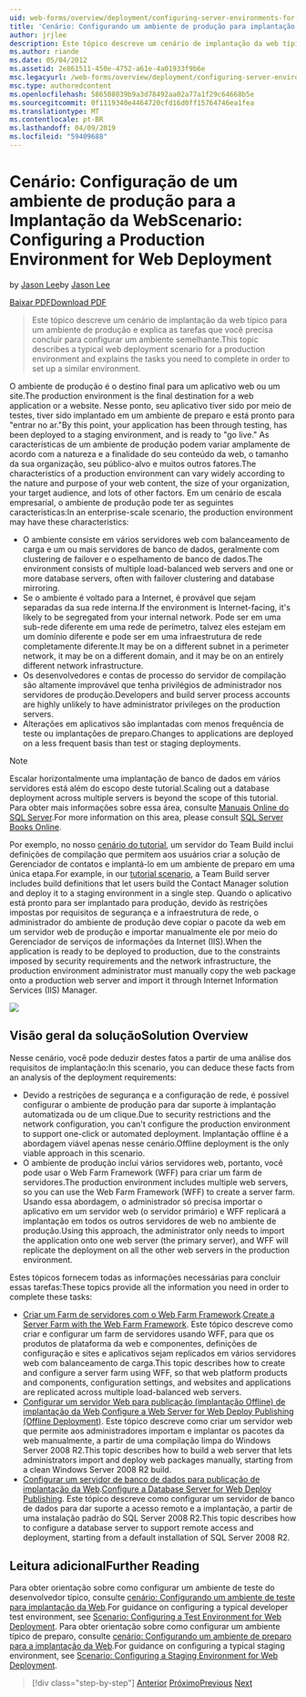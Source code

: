 ```yaml
---
uid: web-forms/overview/deployment/configuring-server-environments-for-web-deployment/scenario-configuring-a-production-environment-for-web-deployment
title: 'Cenário: Configurando um ambiente de produção para implantação da Web | Microsoft Docs'
author: jrjlee
description: Este tópico descreve um cenário de implantação da web típico para um ambiente de produção e explica as tarefas que você precisa concluir para configurar um semelhante...
ms.author: riande
ms.date: 05/04/2012
ms.assetid: 2e861511-450e-4752-a61e-4a01933f9b6e
msc.legacyurl: /web-forms/overview/deployment/configuring-server-environments-for-web-deployment/scenario-configuring-a-production-environment-for-web-deployment
msc.type: authoredcontent
ms.openlocfilehash: 586508039b9a3d78492aa02a77a1f29c64668b5e
ms.sourcegitcommit: 0f1119340e4464720cfd16d0ff15764746ea1fea
ms.translationtype: MT
ms.contentlocale: pt-BR
ms.lasthandoff: 04/09/2019
ms.locfileid: "59409688"
---
```

# <a name="scenario-configuring-a-production-environment-for-web-deployment"></a><span data-ttu-id="db94b-103">Cenário: Configuração de um ambiente de produção para a Implantação da Web</span><span class="sxs-lookup"><span data-stu-id="db94b-103">Scenario: Configuring a Production Environment for Web Deployment</span></span>

<span data-ttu-id="db94b-104">by [Jason Lee](https://github.com/jrjlee)</span><span class="sxs-lookup"><span data-stu-id="db94b-104">by [Jason Lee](https://github.com/jrjlee)</span></span>

[<span data-ttu-id="db94b-105">Baixar PDF</span><span class="sxs-lookup"><span data-stu-id="db94b-105">Download PDF</span></span>](https://msdnshared.blob.core.windows.net/media/MSDNBlogsFS/prod.evol.blogs.msdn.com/CommunityServer.Blogs.Components.WeblogFiles/00/00/00/63/56/8130.DeployingWebAppsInEnterpriseScenarios.pdf)

> <span data-ttu-id="db94b-106">Este tópico descreve um cenário de implantação da web típico para um ambiente de produção e explica as tarefas que você precisa concluir para configurar um ambiente semelhante.</span><span class="sxs-lookup"><span data-stu-id="db94b-106">This topic describes a typical web deployment scenario for a production environment and explains the tasks you need to complete in order to set up a similar environment.</span></span>


<span data-ttu-id="db94b-107">O ambiente de produção é o destino final para um aplicativo web ou um site.</span><span class="sxs-lookup"><span data-stu-id="db94b-107">The production environment is the final destination for a web application or a website.</span></span> <span data-ttu-id="db94b-108">Nesse ponto, seu aplicativo tiver sido por meio de testes, tiver sido implantado em um ambiente de preparo e está pronto para "entrar no ar."</span><span class="sxs-lookup"><span data-stu-id="db94b-108">By this point, your application has been through testing, has been deployed to a staging environment, and is ready to "go live."</span></span> <span data-ttu-id="db94b-109">As características de um ambiente de produção podem variar amplamente de acordo com a natureza e a finalidade do seu conteúdo da web, o tamanho da sua organização, seu público-alvo e muitos outros fatores.</span><span class="sxs-lookup"><span data-stu-id="db94b-109">The characteristics of a production environment can vary widely according to the nature and purpose of your web content, the size of your organization, your target audience, and lots of other factors.</span></span> <span data-ttu-id="db94b-110">Em um cenário de escala empresarial, o ambiente de produção pode ter as seguintes características:</span><span class="sxs-lookup"><span data-stu-id="db94b-110">In an enterprise-scale scenario, the production environment may have these characteristics:</span></span>

- <span data-ttu-id="db94b-111">O ambiente consiste em vários servidores web com balanceamento de carga e um ou mais servidores de banco de dados, geralmente com clustering de failover e o espelhamento de banco de dados.</span><span class="sxs-lookup"><span data-stu-id="db94b-111">The environment consists of multiple load-balanced web servers and one or more database servers, often with failover clustering and database mirroring.</span></span>
- <span data-ttu-id="db94b-112">Se o ambiente é voltado para a Internet, é provável que sejam separadas da sua rede interna.</span><span class="sxs-lookup"><span data-stu-id="db94b-112">If the environment is Internet-facing, it's likely to be segregated from your internal network.</span></span> <span data-ttu-id="db94b-113">Pode ser em uma sub-rede diferente em uma rede de perímetro, talvez eles estejam em um domínio diferente e pode ser em uma infraestrutura de rede completamente diferente.</span><span class="sxs-lookup"><span data-stu-id="db94b-113">It may be on a different subnet in a perimeter network, it may be on a different domain, and it may be on an entirely different network infrastructure.</span></span>
- <span data-ttu-id="db94b-114">Os desenvolvedores e contas de processo do servidor de compilação são altamente improvável que tenha privilégios de administrador nos servidores de produção.</span><span class="sxs-lookup"><span data-stu-id="db94b-114">Developers and build server process accounts are highly unlikely to have administrator privileges on the production servers.</span></span>
- <span data-ttu-id="db94b-115">Alterações em aplicativos são implantadas com menos frequência de teste ou implantações de preparo.</span><span class="sxs-lookup"><span data-stu-id="db94b-115">Changes to applications are deployed on a less frequent basis than test or staging deployments.</span></span>

> [!NOTE]
> <span data-ttu-id="db94b-116">Escalar horizontalmente uma implantação de banco de dados em vários servidores está além do escopo deste tutorial.</span><span class="sxs-lookup"><span data-stu-id="db94b-116">Scaling out a database deployment across multiple servers is beyond the scope of this tutorial.</span></span> <span data-ttu-id="db94b-117">Para obter mais informações sobre essa área, consulte [Manuais Online do SQL Server](https://technet.microsoft.com/library/ms130214.aspx).</span><span class="sxs-lookup"><span data-stu-id="db94b-117">For more information on this area, please consult [SQL Server Books Online](https://technet.microsoft.com/library/ms130214.aspx).</span></span>


<span data-ttu-id="db94b-118">Por exemplo, no nosso [cenário do tutorial](../deploying-web-applications-in-enterprise-scenarios/enterprise-web-deployment-scenario-overview.md), um servidor do Team Build inclui definições de compilação que permitem aos usuários criar a solução de Gerenciador de contatos e implantá-lo em um ambiente de preparo em uma única etapa.</span><span class="sxs-lookup"><span data-stu-id="db94b-118">For example, in our [tutorial scenario](../deploying-web-applications-in-enterprise-scenarios/enterprise-web-deployment-scenario-overview.md), a Team Build server includes build definitions that let users build the Contact Manager solution and deploy it to a staging environment in a single step.</span></span> <span data-ttu-id="db94b-119">Quando o aplicativo está pronto para ser implantado para produção, devido às restrições impostas por requisitos de segurança e a infraestrutura de rede, o administrador do ambiente de produção deve copiar o pacote da web em um servidor web de produção e importar manualmente ele por meio do Gerenciador de serviços de informações da Internet (IIS).</span><span class="sxs-lookup"><span data-stu-id="db94b-119">When the application is ready to be deployed to production, due to the constraints imposed by security requirements and the network infrastructure, the production environment administrator must manually copy the web package onto a production web server and import it through Internet Information Services (IIS) Manager.</span></span>

![](scenario-configuring-a-production-environment-for-web-deployment/_static/image1.png)

## <a name="solution-overview"></a><span data-ttu-id="db94b-120">Visão geral da solução</span><span class="sxs-lookup"><span data-stu-id="db94b-120">Solution Overview</span></span>

<span data-ttu-id="db94b-121">Nesse cenário, você pode deduzir destes fatos a partir de uma análise dos requisitos de implantação:</span><span class="sxs-lookup"><span data-stu-id="db94b-121">In this scenario, you can deduce these facts from an analysis of the deployment requirements:</span></span>

- <span data-ttu-id="db94b-122">Devido a restrições de segurança e a configuração de rede, é possível configurar o ambiente de produção para dar suporte à implantação automatizada ou de um clique.</span><span class="sxs-lookup"><span data-stu-id="db94b-122">Due to security restrictions and the network configuration, you can't configure the production environment to support one-click or automated deployment.</span></span> <span data-ttu-id="db94b-123">Implantação offline é a abordagem viável apenas nesse cenário.</span><span class="sxs-lookup"><span data-stu-id="db94b-123">Offline deployment is the only viable approach in this scenario.</span></span>
- <span data-ttu-id="db94b-124">O ambiente de produção inclui vários servidores web, portanto, você pode usar o Web Farm Framework (WFF) para criar um farm de servidores.</span><span class="sxs-lookup"><span data-stu-id="db94b-124">The production environment includes multiple web servers, so you can use the Web Farm Framework (WFF) to create a server farm.</span></span> <span data-ttu-id="db94b-125">Usando essa abordagem, o administrador só precisa importar o aplicativo em um servidor web (o servidor primário) e WFF replicará a implantação em todos os outros servidores de web no ambiente de produção.</span><span class="sxs-lookup"><span data-stu-id="db94b-125">Using this approach, the administrator only needs to import the application onto one web server (the primary server), and WFF will replicate the deployment on all the other web servers in the production environment.</span></span>

<span data-ttu-id="db94b-126">Estes tópicos fornecem todas as informações necessárias para concluir essas tarefas:</span><span class="sxs-lookup"><span data-stu-id="db94b-126">These topics provide all the information you need in order to complete these tasks:</span></span>

- <span data-ttu-id="db94b-127">[Criar um Farm de servidores com o Web Farm Framework](configuring-a-database-server-for-web-deploy-publishing.md).</span><span class="sxs-lookup"><span data-stu-id="db94b-127">[Create a Server Farm with the Web Farm Framework](configuring-a-database-server-for-web-deploy-publishing.md).</span></span> <span data-ttu-id="db94b-128">Este tópico descreve como criar e configurar um farm de servidores usando WFF, para que os produtos de plataforma da web e componentes, definições de configuração e sites e aplicativos sejam replicados em vários servidores web com balanceamento de carga.</span><span class="sxs-lookup"><span data-stu-id="db94b-128">This topic describes how to create and configure a server farm using WFF, so that web platform products and components, configuration settings, and websites and applications are replicated across multiple load-balanced web servers.</span></span>
- <span data-ttu-id="db94b-129">[Configurar um servidor Web para publicação (implantação Offline) de implantação da Web](configuring-a-web-server-for-web-deploy-publishing-offline-deployment.md).</span><span class="sxs-lookup"><span data-stu-id="db94b-129">[Configure a Web Server for Web Deploy Publishing (Offline Deployment)](configuring-a-web-server-for-web-deploy-publishing-offline-deployment.md).</span></span> <span data-ttu-id="db94b-130">Este tópico descreve como criar um servidor web que permite aos administradores importam e implantar os pacotes da web manualmente, a partir de uma compilação limpa do Windows Server 2008 R2.</span><span class="sxs-lookup"><span data-stu-id="db94b-130">This topic describes how to build a web server that lets administrators import and deploy web packages manually, starting from a clean Windows Server 2008 R2 build.</span></span>
- <span data-ttu-id="db94b-131">[Configurar um servidor de banco de dados para publicação de implantação da Web](configuring-a-database-server-for-web-deploy-publishing.md).</span><span class="sxs-lookup"><span data-stu-id="db94b-131">[Configure a Database Server for Web Deploy Publishing](configuring-a-database-server-for-web-deploy-publishing.md).</span></span> <span data-ttu-id="db94b-132">Este tópico descreve como configurar um servidor de banco de dados para dar suporte a acesso remoto e a implantação, a partir de uma instalação padrão do SQL Server 2008 R2.</span><span class="sxs-lookup"><span data-stu-id="db94b-132">This topic describes how to configure a database server to support remote access and deployment, starting from a default installation of SQL Server 2008 R2.</span></span>

## <a name="further-reading"></a><span data-ttu-id="db94b-133">Leitura adicional</span><span class="sxs-lookup"><span data-stu-id="db94b-133">Further Reading</span></span>

<span data-ttu-id="db94b-134">Para obter orientação sobre como configurar um ambiente de teste do desenvolvedor típico, consulte [cenário: Configurando um ambiente de teste para implantação da Web](scenario-configuring-a-test-environment-for-web-deployment.md).</span><span class="sxs-lookup"><span data-stu-id="db94b-134">For guidance on configuring a typical developer test environment, see [Scenario: Configuring a Test Environment for Web Deployment](scenario-configuring-a-test-environment-for-web-deployment.md).</span></span> <span data-ttu-id="db94b-135">Para obter orientação sobre como configurar um ambiente típico de preparo, consulte [cenário: Configurando um ambiente de preparo para a implantação da Web](scenario-configuring-a-staging-environment-for-web-deployment.md).</span><span class="sxs-lookup"><span data-stu-id="db94b-135">For guidance on configuring a typical staging environment, see [Scenario: Configuring a Staging Environment for Web Deployment](scenario-configuring-a-staging-environment-for-web-deployment.md).</span></span>

> [!div class="step-by-step"]
> <span data-ttu-id="db94b-136">[Anterior](scenario-configuring-a-staging-environment-for-web-deployment.md)
> [Próximo](configuring-a-web-server-for-web-deploy-publishing-remote-agent.md)</span><span class="sxs-lookup"><span data-stu-id="db94b-136">[Previous](scenario-configuring-a-staging-environment-for-web-deployment.md)
[Next](configuring-a-web-server-for-web-deploy-publishing-remote-agent.md)</span></span>

